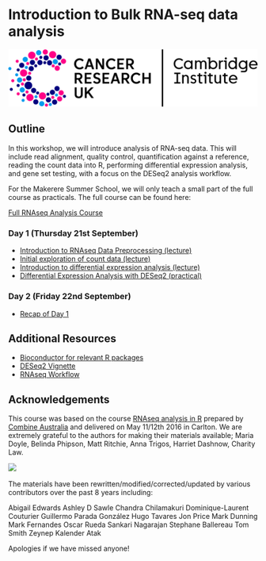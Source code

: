 # Introduction to Bulk RNA-seq data analysis

![](images/CRUK_Cambridge_Institute.png)

## Outline

In this workshop, we will introduce analysis of RNA-seq data. This will
include read alignment, quality control, quantification against a reference,
reading the count data into R, performing differential expression analysis, and
gene set testing, with a focus on the DESeq2 analysis workflow. 

For the Makerere Summer School, we will only teach a small part of the full course
as practicals. The full course can be found here:

[Full RNAseq Analysis Course](Full_Course_Index.md)

### Day 1 (Thursday 21st September)

* [Introduction to RNAseq Data Preprocessing (lecture)](Makerere_Course_Materials/01_Introduction.html)
* [Initial exploration of count data (lecture)](Makerere_Course_Materials/02_DataExploration.html)
* [Introduction to differential expression analysis (lecture)](Makerere_Course_Materials/03_Introduction_to_DGE_Analysis_in_R.html)
* [Differential Expression Analysis with DESeq2 (practical)](Makerere_Course_Materials/04_DE_analysis_with_DESeq2.html)

### Day 2 (Friday 22nd September)

* [Recap of Day 1](Makerere_Course_Materials/Day2_reacp.html)

## Additional Resources

* [Bioconductor for relevant R packages](https://bioconductor.org/)
* [DESeq2 Vignette](https://bioconductor.org/packages/release/bioc/vignettes/DESeq2/inst/doc/DESeq2.html)  
* [RNAseq Workflow](http://master.bioconductor.org/packages/release/workflows/vignettes/rnaseqGene/inst/doc/rnaseqGene.html)  

## Acknowledgements

This course was based on the course [RNAseq analysis in
R](http://combine-australia.github.io/2016-05-11-RNAseq/) prepared by [Combine
Australia](https://combine.org.au/) and delivered on May 11/12th 2016 in
Carlton. We are extremely grateful to the authors for making their materials
available; Maria Doyle, Belinda Phipson, Matt Ritchie, Anna Trigos, Harriet
Dashnow, Charity Law.

![](Bulk_RNAseq_Course_Base/images/combine_banner_small.png)

The materials have been rewritten/modified/corrected/updated by various
contributors over the past 8 years including:

Abigail Edwards
Ashley D Sawle
Chandra Chilamakuri
Dominique-Laurent Couturier
Guillermo Parada González
Hugo Tavares
Jon Price
Mark Dunning
Mark Fernandes
Oscar Rueda
Sankari Nagarajan
Stephane Ballereau
Tom Smith
Zeynep Kalender Atak

Apologies if we have missed anyone!
